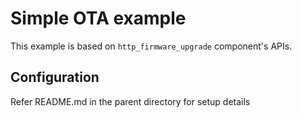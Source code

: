 # Simple OTA example

This example is based on `http_firmware_upgrade` component's APIs.

## Configuration

Refer README.md in the parent directory for setup details